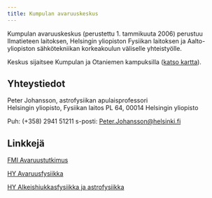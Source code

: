 ```yaml
---
title: Kumpulan avaruuskeskus
---
```


Kumpulan avaruuskeskus (perustettu 1. tammikuuta 2006) perustuu Ilmatieteen
laitoksen, Helsingin yliopiston Fysiikan laitoksen ja Aalto-yliopiston
sähkötekniikan korkeakoulun väliselle yhteistyölle.

Keskus sijaitsee Kumpulan ja Otaniemen kampuksilla ([katso kartta](map.html)).

## Yhteystiedot

Peter Johansson, astrofysiikan apulaisprofessori  
Helsingin yliopisto, Fysiikan laitos
PL 64, 00014 Helsingin yliopisto

Puh: (+358) 2941 51211
s-posti: Peter.Johansson@helsinki.fi

## Linkkejä
   
[FMI Avaruustutkimus](http://space.dmi.fi)

[HY Avaruusfysiikka](http://theory.physics.helsinki.fi/~space)

[HY Alkeishiukkasfysiikka ja astrofysiikka](http://www.physics.helsinki.fi/tutkimus/afo)
